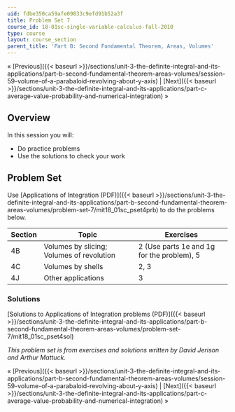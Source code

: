 ```yaml
---
uid: fdbe350ca59afe09833c9efd91b52a3f
title: Problem Set 7
course_id: 18-01sc-single-variable-calculus-fall-2010
type: course
layout: course_section
parent_title: 'Part B: Second Fundamental Theorem, Areas, Volumes'
---
```


« [Previous]({{< baseurl >}}/sections/unit-3-the-definite-integral-and-its-applications/part-b-second-fundamental-theorem-areas-volumes/session-59-volume-of-a-parabaloid-revolving-about-y-axis) | [Next]({{< baseurl >}}/sections/unit-3-the-definite-integral-and-its-applications/part-c-average-value-probability-and-numerical-integration) »

Overview
--------

In this session you will:

*   Do practice problems
*   Use the solutions to check your work

Problem Set
-----------

Use [Applications of Integration (PDF)]({{< baseurl >}}/sections/unit-3-the-definite-integral-and-its-applications/part-b-second-fundamental-theorem-areas-volumes/problem-set-7/mit18_01sc_pset4prb) to do the problems below.

| Section | Topic | Exercises |
| --- | --- | --- |
| 4B | Volumes by slicing; Volumes of revolution | 2 (Use parts 1e and 1g for the problem), 5 |
| 4C | Volumes by shells | 2, 3 |
| 4J | Other applications | 3 

### Solutions

[Solutions to Applications of Integration problems (PDF)]({{< baseurl >}}/sections/unit-3-the-definite-integral-and-its-applications/part-b-second-fundamental-theorem-areas-volumes/problem-set-7/mit18_01sc_pset4sol)

_This problem set is from exercises and solutions written by David Jerison and Arthur Mattuck._

« [Previous]({{< baseurl >}}/sections/unit-3-the-definite-integral-and-its-applications/part-b-second-fundamental-theorem-areas-volumes/session-59-volume-of-a-parabaloid-revolving-about-y-axis) | [Next]({{< baseurl >}}/sections/unit-3-the-definite-integral-and-its-applications/part-c-average-value-probability-and-numerical-integration) »